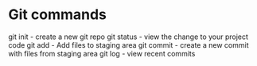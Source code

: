# Git commands
git init - create a new git repo
git status - view the change to your project code
git add - Add files to staging area
git commit - create a new commit with files from staging area
git log - view recent commits